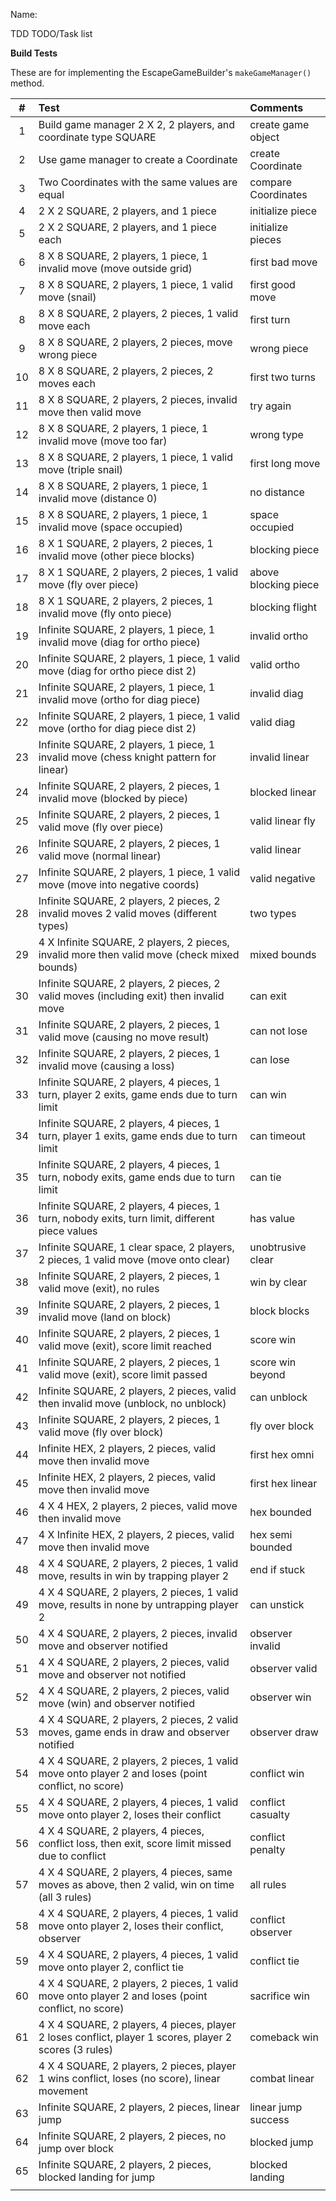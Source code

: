 Name:

TDD TODO/Task list

**Build Tests**

These are for implementing the EscapeGameBuilder's `makeGameManager()` method.

| **#** | Test                                                                                                   | Comments             |
| :---------: | :----------------------------------------------------------------------------------------------------- | :------------------- |
|      1      | Build game manager 2 X 2, 2 players, and coordinate type SQUARE                                        | create game object   |
|      2      | Use game manager to create a Coordinate                                                                | create Coordinate    |
|      3      | Two Coordinates with the same values are equal                                                         | compare Coordinates  |
|      4      | 2 X 2 SQUARE, 2 players, and 1 piece                                                                   | initialize piece     |
|      5      | 2 X 2 SQUARE, 2 players, and 1 piece each                                                              | initialize pieces    |
|      6      | 8 X 8 SQUARE, 2 players, 1 piece, 1 invalid move (move outside grid)                                  | first bad move       |
|      7      | 8 X 8 SQUARE, 2 players, 1 piece, 1 valid move (snail)                                                 | first good move      |
|      8      | 8 X 8 SQUARE, 2 players, 2 pieces, 1 valid move each                                                   | first turn           |
|      9      | 8 X 8 SQUARE, 2 players, 2 pieces, move wrong piece                                                    | wrong piece          |
|     10     | 8 X 8 SQUARE, 2 players, 2 pieces, 2 moves each                                                        | first two turns      |
|     11     | 8 X 8 SQUARE, 2 players, 2 pieces, invalid move then valid move                                        | try again            |
|     12     | 8 X 8 SQUARE, 2 players, 1 piece, 1 invalid move (move too far)                                        | wrong type           |
|     13     | 8 X 8 SQUARE, 2 players, 1 piece, 1 valid move (triple snail)                                          | first long move      |
|     14     | 8 X 8 SQUARE, 2 players, 1 piece, 1 invalid move (distance 0)                                          | no distance          |
|     15     | 8 X 8 SQUARE, 2 players, 1 piece, 1 invalid move (space occupied)                                      | space occupied       |
|     16     | 8 X 1 SQUARE, 2 players, 2 pieces, 1 invalid move (other piece blocks)                                 | blocking piece       |
|     17     | 8 X 1 SQUARE, 2 players, 2 pieces, 1 valid move (fly over piece)                                       | above blocking piece |
|     18     | 8 X 1 SQUARE, 2 players, 2 pieces, 1 invalid move (fly onto piece)                                     | blocking flight      |
|     19     | Infinite SQUARE, 2 players, 1 piece, 1 invalid move (diag for ortho piece)                             | invalid ortho        |
|     20     | Infinite SQUARE, 2 players, 1 piece, 1 valid move (diag for ortho piece dist 2)                       | valid ortho          |
|     21     | Infinite SQUARE, 2 players, 1 piece, 1 invalid move (ortho for diag piece)                            | invalid diag         |
|     22     | Infinite SQUARE, 2 players, 1 piece, 1 valid move (ortho for diag piece dist 2)                      | valid diag           |
|     23     | Infinite SQUARE, 2 players, 1 piece, 1 invalid move (chess knight pattern for linear)                 | invalid linear       |
|     24     | Infinite SQUARE, 2 players, 2 pieces, 1 invalid move (blocked by piece)                               | blocked linear       |
|     25     | Infinite SQUARE, 2 players, 2 pieces, 1 valid move (fly over piece)                                   | valid linear fly     |
|     26     | Infinite SQUARE, 2 players, 2 pieces, 1 valid move (normal linear)                                    | valid linear         |
|     27     | Infinite SQUARE, 2 players, 1 piece, 1 valid move (move into negative coords)                        | valid negative       |
|     28     | Infinite SQUARE, 2 players, 2 pieces, 2 invalid moves 2 valid moves (different types)                | two types            |
|     29     | 4 X Infinite SQUARE, 2 players, 2 pieces, invalid more then valid move (check mixed bounds)            | mixed bounds         |
|     30     | Infinite SQUARE, 2 players, 2 pieces, 2 valid moves (including exit) then invalid move                 | can exit             |
|     31     | Infinite SQUARE, 2 players, 2 pieces, 1 valid move (causing no move result)                            | can not lose         |
|     32     | Infinite SQUARE, 2 players, 2 pieces, 1 invalid move (causing a loss)                                  | can lose             |
|     33     | Infinite SQUARE, 2 players, 4 pieces, 1 turn, player 2 exits, game ends due to turn limit            | can win              |
|     34     | Infinite SQUARE, 2 players, 4 pieces, 1 turn, player 1 exits, game ends due to turn limit           | can timeout          |
|     35     | Infinite SQUARE, 2 players, 4 pieces, 1 turn, nobody exits, game ends due to turn limit             | can tie              |
|     36     | Infinite SQUARE, 2 players, 4 pieces, 1 turn, nobody exits, turn limit, different piece values       | has value            |
|     37     | Infinite SQUARE, 1 clear space, 2 players, 2 pieces, 1 valid move (move onto clear)                   | unobtrusive clear    |
|     38     | Infinite SQUARE, 2 players, 2 pieces, 1 valid move (exit), no rules                                   | win by clear         |
|     39     | Infinite SQUARE, 2 players, 2 pieces, 1 invalid move (land on block)                                  | block blocks         |
|     40     | Infinite SQUARE, 2 players, 2 pieces, 1 valid move (exit), score limit reached                        | score win            |
|     41     | Infinite SQUARE, 2 players, 2 pieces, 1 valid move (exit), score limit passed                         | score win beyond     |
|     42     | Infinite SQUARE, 2 players, 2 pieces, valid then invalid move (unblock, no unblock)                    | can unblock          |
|     43     | Infinite SQUARE, 2 players, 2 pieces, 1 valid move (fly over block)                                   | fly over block       |
|     44     | Infinite HEX, 2 players, 2 pieces, valid move then invalid move                                        | first hex omni       |
|     45     | Infinite HEX, 2 players, 2 pieces, valid move then invalid move                                       | first hex linear     |
|     46     | 4 X 4 HEX, 2 players, 2 pieces, valid move then invalid move                                          | hex bounded          |
|     47     | 4 X Infinite HEX, 2 players, 2 pieces, valid move then invalid move                                   | hex semi bounded     |
|     48     | 4 X 4 SQUARE, 2 players, 2 pieces, 1 valid move, results in win by trapping player 2                   | end if stuck         |
|     49     | 4 X 4 SQUARE, 2 players, 2 pieces, 1 valid move, results in none by untrapping player 2                | can unstick          |
|     50     | 4 X 4 SQUARE, 2 players, 2 pieces, invalid move and observer notified                                 | observer invalid     |
|     51     | 4 X 4 SQUARE, 2 players, 2 pieces, valid move and observer not notified                               | observer valid       |
|     52     | 4 X 4 SQUARE, 2 players, 2 pieces, valid move (win) and observer notified                             | observer win         |
|     53     | 4 X 4 SQUARE, 2 players, 2 pieces, 2 valid moves, game ends in draw and observer notified             | observer draw        |
|     54     | 4 X 4 SQUARE, 2 players, 2 pieces, 1 valid move onto player 2 and loses (point conflict, no score)     | conflict win         |
|     55     | 4 X 4 SQUARE, 2 players, 4 pieces, 1 valid move onto player 2, loses their conflict                    | conflict casualty    |
|     56     | 4 X 4 SQUARE, 2 players, 4 pieces, conflict loss, then exit, score limit missed due to conflict       | conflict penalty     |
|     57     | 4 X 4 SQUARE, 2 players, 4 pieces, same moves as above, then 2 valid, win on time (all 3 rules)        | all rules           |
|     58     | 4 X 4 SQUARE, 2 players, 4 pieces, 1 valid move onto player 2, loses their conflict, observer          | conflict observer    |
|     59     | 4 X 4 SQUARE, 2 players, 4 pieces, 1 valid move onto player 2, conflict tie                            | conflict tie         |
|     60     | 4 X 4 SQUARE, 2 players, 2 pieces, 1 valid move onto player 2 and loses (point conflict, no score)     | sacrifice win        |
|     61     | 4 X 4 SQUARE, 2 players, 4 pieces, player 2 loses conflict, player 1 scores, player 2 scores (3 rules) | comeback win         |
|     62     | 4 X 4 SQUARE, 2 players, 2 pieces, player 1 wins conflict, loses (no score), linear movement          | combat linear        |
|     63     | Infinite SQUARE, 2 players, 2 pieces, linear jump                                                      | linear jump success  |
|     64     | Infinite SQUARE, 2 players, 2 pieces, no jump over block                                               | blocked jump         |
|     65     | Infinite SQUARE, 2 players, 2 pieces, blocked landing for jump                                         | blocked landing      |
|            |                                                                                                        |                      |
